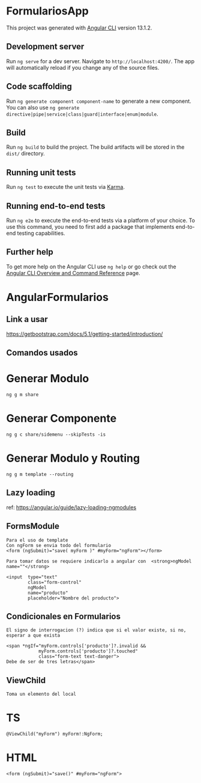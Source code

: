 # FormulariosApp

This project was generated with [Angular CLI](https://github.com/angular/angular-cli) version 13.1.2.

## Development server

Run `ng serve` for a dev server. Navigate to `http://localhost:4200/`. The app will automatically reload if you change any of the source files.

## Code scaffolding

Run `ng generate component component-name` to generate a new component. You can also use `ng generate directive|pipe|service|class|guard|interface|enum|module`.

## Build

Run `ng build` to build the project. The build artifacts will be stored in the `dist/` directory.

## Running unit tests

Run `ng test` to execute the unit tests via [Karma](https://karma-runner.github.io).

## Running end-to-end tests

Run `ng e2e` to execute the end-to-end tests via a platform of your choice. To use this command, you need to first add a package that implements end-to-end testing capabilities.

## Further help

To get more help on the Angular CLI use `ng help` or go check out the [Angular CLI Overview and Command Reference](https://angular.io/cli) page.

# AngularFormularios

## Link a usar
https://getbootstrap.com/docs/5.1/getting-started/introduction/

## Comandos usados
# Generar Modulo
    ng g m share  
# Generar Componente
    ng g c share/sidemenu --skipTests -is
# Generar Modulo y Routing
    ng g m template --routing

## Lazy loading
ref: https://angular.io/guide/lazy-loading-ngmodules

## FormsModule
    Para el uso de template
    Con ngForm se envia todo del formulario
    <form (ngSubmit)="save( myForm )" #myForm="ngForm"></form>

    Para tomar datos se requiere indicarlo a angular con  <strong>ngModel name=""</strong>

    <input  type="text"
            class="form-control"
            ngModel
            name="producto"
            placeholder="Nombre del producto">

## Condicionales en Formularios

    El signo de interrogacion (?) indica que si el valor existe, si no, esperar a que exista

    <span *ngIf="myForm.controls['producto']?.invalid &&
                myForm.controls['producto']?.touched" 
                class="form-text text-danger">
    Debe de ser de tres letras</span>

## ViewChild
    Toma un elemento del local
   # TS
    @ViewChild("myForm") myForm!:NgForm;
   # HTML
    <form (ngSubmit)="save()" #myForm="ngForm">
